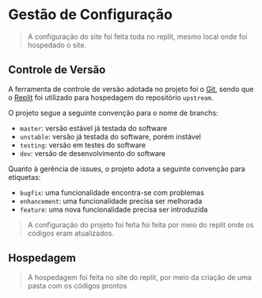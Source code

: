# Gestão de Configuração

> A configuração do site foi feita toda no replit,
> mesmo local onde foi hospedado o site.
> 

## Controle de Versão

A ferramenta de controle de versão adotada no projeto foi o
[Git](https://git-scm.com/), sendo que o [Replit](https://replit.com/~)
foi utilizado para hospedagem do repositório `upstream`.

O projeto segue a seguinte convenção para o nome de branchs:

- `master`: versão estável já testada do software
- `unstable`: versão já testada do software, porém instável
- `testing`: versão em testes do software
- `dev`: versão de desenvolvimento do software

Quanto à gerência de issues, o projeto adota a seguinte convenção para
etiquetas:

- `bugfix`: uma funcionalidade encontra-se com problemas
- `enhancement`: uma funcionalidade precisa ser melhorada
- `feature`: uma nova funcionalidade precisa ser introduzida

> A configuração do projeto foi feita foi feita por meio do replit
> onde os códigos eram atualizados.
>

## Hospedagem

> A hospedagem foi feita no site do replit, por meio da criação de uma
> pasta com os códigos prontos
> 
